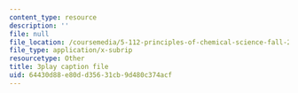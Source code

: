 ```yaml
---
content_type: resource
description: ''
file: null
file_location: /coursemedia/5-112-principles-of-chemical-science-fall-2005/64430d88e80dd35631cb9d480c374acf_qm_hVsoM4OY.srt
file_type: application/x-subrip
resourcetype: Other
title: 3play caption file
uid: 64430d88-e80d-d356-31cb-9d480c374acf
---
```

